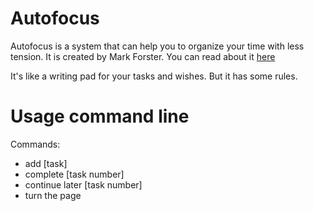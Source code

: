 # Autofocus

Autofocus is a system that can help you to organize your time with less tension. It is created by Mark Forster.
You can read about it [here](http://markforster.squarespace.com/autofocus-system/)

It's like a writing pad for your tasks and wishes. But it has some rules.

# Usage command line

Commands:
- add [task]
- complete [task number]
- continue later [task number]
- turn the page